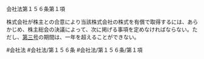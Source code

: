 会社法第１５６条第１項

株式会社が株主との合意により当該株式会社の株式を有償で取得するには、あらかじめ、株主総会の決議によって、次に掲げる事項を定めなければならない。ただし、[第三号](会社法＿＿＿＿第１５６条第１項第３号)の期間は、一年を超えることができない。

#会社法
#会社法/第１５６条
#会社法/第１５６条/第１項
